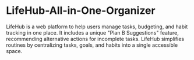 # LifeHub-All-in-One-Organizer
LifeHub is a web platform to help users manage tasks, budgeting, and habit tracking in one place. It includes a unique "Plan B Suggestions" feature, recommending alternative actions for incomplete tasks. LifeHub simplifies routines by centralizing tasks, goals, and habits into a single accessible space.
